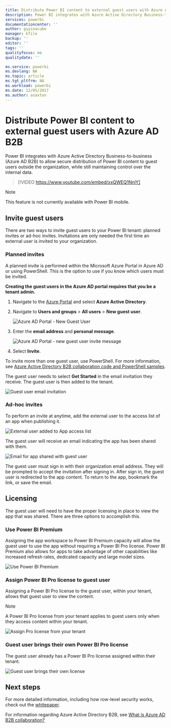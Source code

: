 ```yaml
---
title: Distribute Power BI content to external guest users with Azure AD B2B
description: Power BI integrates with Azure Active Directory Business-to-business (Azure AD B2B) to allow secure distribution of Power BI content to guest users outside the organization.
services: powerbi
documentationcenter: ''
author: guyinacube
manager: kfile
backup: ''
editor: ''
tags: ''
qualityfocus: no
qualitydate: ''

ms.service: powerbi
ms.devlang: NA
ms.topic: article
ms.tgt_pltfrm: NA
ms.workload: powerbi
ms.date: 12/05/2017
ms.author: asaxton
---
```

# Distribute Power BI content to external guest users with Azure AD B2B

Power BI integrates with Azure Active Directory Business-to-business (Azure AD B2B) to allow secure distribution of Power BI content to guest users outside the organization, while still maintaining control over the internal data.

> [!VIDEO https://www.youtube.com/embed/xxQWEQ1NnlY]

> [!NOTE]
> This feature is not currently available with Power BI mobile. 
> 
> 


## Invite guest users

There are two ways to invite guest users to your Power BI tenant: planned invites or ad-hoc invites. Invitations are only needed the first time an external user is invited to your organization.

### Planned invites

A planned invite is performed within the Microsoft Azure Portal in Azure AD or using PowerShell. This is the option to use if you know which users must be invited. 

**Creating the guest users in the Azure AD portal requires that you be a tenant admin.**

1. Navigate to the [Azure Portal](https://portal.azure.com) and select **Azure Active Directory**.

2. Navigate to **Users and groups** > **All users** > **New guest user**.

    ![Azure AD Portal - New Guest User](media/service-admin-azure-ad-b2b/azuread-portal-new-guest-user.png)

3. Enter the **email address** and **personal message**.

    ![Azure AD Portal - new guest user invite message](media/service-admin-azure-ad-b2b/azuread-portal-invite-message.png)

4. Select **Invite**.

To invite more than one guest user, use PowerShell. For more information, see [Azure Active Directory B2B collaboration code and PowerShell samples](https://docs.microsoft.com/azure/active-directory/active-directory-b2b-code-samples).

The guest user needs to select **Get Started** in the email invitation they receive. The guest user is then added to the tenant.

![Guest user email invitation](media/service-admin-azure-ad-b2b/guest-user-invite-email.png)

### Ad-hoc invites

To perform an invite at anytime, add the external user to the access list of an app when publishing it.

![External user added to App access list](media/service-admin-azure-ad-b2b/power-bi-app-access.png)

The guest user will receive an email indicating the app has been shared with them.

![Email for app shared with guest user](media/service-admin-azure-ad-b2b/guest-user-invite-email2.png)

The guest user must sign in with their organization email address. They will be prompted to accept the invitation after signing in. After sign in, the guest user is redirected to the app content. To return to the app, bookmark the link, or save the email.

## Licensing

The guest user will need to have the proper licensing in place to view the app that was shared. There are three options to accomplish this.

### Use Power BI Premium

Assigning the app workspace to Power BI Premium capacity will allow the guest user to use the app without requiring a Power BI Pro license. Power BI Premium also allows for apps to take advantage of other capabilities like increased refresh rates, dedicated capacity and large model sizes.

![Use Power BI Premium](media/service-admin-azure-ad-b2b/license-approach1.png)

### Assign Power BI Pro license to guest user

Assigning a Power BI Pro license to the guest user, within your tenant, allows that guest user to view the content.

> [!NOTE]
> A Power BI Pro license from your tenant applies to guest users only when they access content within your tenant.

![Assign Pro license from your tenant](media/service-admin-azure-ad-b2b/license-approach2.png)

### Guest user brings their own Power BI Pro license

The guest user already has a Power BI Pro license assigned within their tenant.

![Guest user brings their own license](media/service-admin-azure-ad-b2b/license-approach3.png)

## Next steps

For more detailed information, including how row-level security works, check out the [whitepaper](https://aka.ms/powerbi-b2b-whitepaper).

For information regarding Azure Active Directory B2B, see [What is Azure AD B2B collaboration?](https://docs.microsoft.com/azure/active-directory/active-directory-b2b-what-is-azure-ad-b2b)